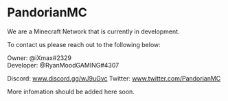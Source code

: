 # PandorianMC

We are a Minecraft Network that is currently in development.

To contact us please reach out to the following below:

Owner: @iXmax#2329  
Developer: @RyanMoodGAMING#4307

Discord: www.discord.gg/wJ9uGvc
Twitter: www.twitter.com/PandorianMC

More infomation should be added here soon.
